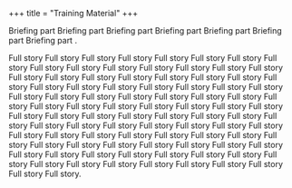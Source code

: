 +++
title = "Training Material"
+++

Briefing part Briefing part Briefing part Briefing part Briefing part Briefing part Briefing part .

<!--more-->

Full story Full story Full story Full story Full story Full story Full story Full story Full story Full story Full story Full story Full story Full story Full story Full story Full story Full story Full story Full story Full story Full story Full story Full story Full story Full story Full story Full story Full story Full story Full story Full story Full story Full story Full story Full story Full story Full story Full story Full story Full story Full story Full story Full story Full story Full story Full story Full story Full story Full story Full story Full story Full story Full story Full story Full story Full story Full story Full story Full story Full story Full story Full story Full story Full story Full story Full story Full story Full story Full story Full story Full story Full story Full story Full story Full story Full story Full story Full story Full story Full story Full story Full story Full story Full story Full story Full story Full story Full story Full story Full story Full story.
